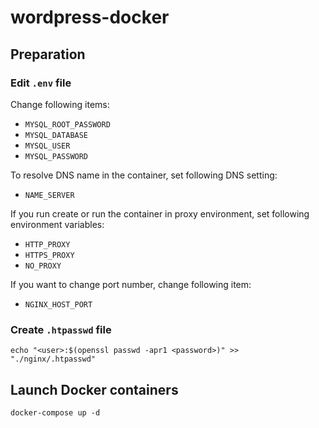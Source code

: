 # wordpress-docker

## Preparation

### Edit `.env` file

Change following items:

* `MYSQL_ROOT_PASSWORD`
* `MYSQL_DATABASE`
* `MYSQL_USER`
* `MYSQL_PASSWORD`

To resolve DNS name in the container, set following DNS setting:

* `NAME_SERVER`

If you run create or run the container in proxy environment,
set following environment variables:

* `HTTP_PROXY`
* `HTTPS_PROXY`
* `NO_PROXY`

If you want to change port number, change following item:

* `NGINX_HOST_PORT`

### Create `.htpasswd` file

```shell
echo "<user>:$(openssl passwd -apr1 <password>)" >> "./nginx/.htpasswd"
```

## Launch Docker containers

```shell
docker-compose up -d
```
